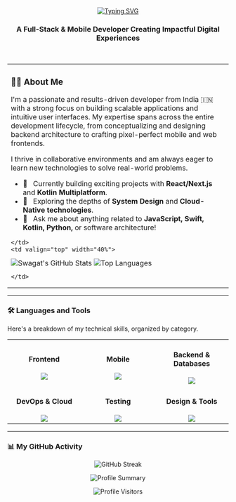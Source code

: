 <div align="center">
  <a href="https://git.io/typing-svg"><img src="https://readme-typing-svg.demolab.com?font=Fira+Code&weight=600&size=28&pause=1000&color=2563EB¢er=true&vCenter=true&width=460&lines=Hey+there%2C+I'm+Swagat+Kumar+Mishra" alt="Typing SVG" /></a>
  <h3 align="center">A Full-Stack & Mobile Developer Creating Impactful Digital Experiences</h3>
</div>

<br>

<!-- Two-Column Layout -->
<table>
  <tr>
    <td valign="top" width="60%">
      
### 👨‍💻 About Me

I'm a passionate and results-driven developer from India 🇮🇳 with a strong focus on building scalable applications and intuitive user interfaces. My expertise spans across the entire development lifecycle, from conceptualizing and designing backend architecture to crafting pixel-perfect mobile and web frontends. 

I thrive in collaborative environments and am always eager to learn new technologies to solve real-world problems.

- 🔭   Currently building exciting projects with **React/Next.js** and **Kotlin Multiplatform**.
- 🌱   Exploring the depths of **System Design** and **Cloud-Native technologies**.
- 💬   Ask me about anything related to **JavaScript, Swift, Kotlin, Python,** or software architecture!
 <!-- Replace with your actual email -->

    </td>
    <td valign="top" width="40%">

<!-- GitHub Stats -->
<img src="https://github-readme-stats.vercel.app/api?username=Swagat-Kumar-Mishra&show_icons=true&theme=blueberry&hide_border=true&count_private=true&include_all_commits=true" alt="Swagat's GitHub Stats" />

<!-- Top Languages -->
<img src="https://github-readme-stats.vercel.app/api/top-langs/?username=Swagat-Kumar-Mishra&layout=compact&theme=blueberry&hide_border=true&langs_count=8" alt="Top Languages" />

    </td>
  </tr>
</table>

---

### 🛠️ Languages and Tools

Here's a breakdown of my technical skills, organized by category.

<table width="100%">
  <tr>
    <td align="center" width="33%">
      <h4>Frontend</h4>
      <a href="https://skillicons.dev"><img src="https://skillicons.dev/icons?i=js,ts,react,nextjs,html,css,tailwind" /></a>
    </td>
    <td align="center" width="33%">
      <h4>Mobile</h4>
      <a href="https://skillicons.dev"><img src="https://skillicons.dev/icons?i=kotlin,swift,androidstudio,xcode,flutter,dart" /></a>
    </td>
    <td align="center" width="33%">
      <h4>Backend & Databases</h4>
      <a href="https://skillicons.dev"><img src="https://skillicons.dev/icons?i=nodejs,express,python,mongodb,mysql,postgres" /></a>
    </td>
  </tr>
  <tr>
    <td align="center" width="33%">
      <h4>DevOps & Cloud</h4>
      <a href="https://skillicons.dev"><img src="https://skillicons.dev/icons?i=docker,aws,gcp,git,githubactions" /></a>
    </td>
    <td align="center" width="33%">
      <h4>Testing</h4>
      <a href="https://skillicons.dev"><img src="https://skillicons.dev/icons?i=jest,testinglibrary" /></a>
    </td>
    <td align="center" width="33%">
      <h4>Design & Tools</h4>
      <a href="https://skillicons.dev"><img src="https://skillicons.dev/icons?i=figma,vscode,postman,idea,github" /></a>
    </td>
  </tr>
</table>

---

### 📊 My GitHub Activity

<p align="center">
  <img src="https://github-readme-streak-stats.vercel.app/?user=Swagat-Kumar-Mishra&theme=blueberry&hide_border=true" alt="GitHub Streak" />
</p>
<p align="center">
  <img src="http://github-profile-summary-cards.vercel.app/api/cards/profile-details?username=Swagat-Kumar-Mishra&theme=blueberry" alt="Profile Summary"/>
</p>

<p align="center">
  <img src="https://komarev.com/ghpvc/?username=Swagat-Kumar-Mishra&label=PROFILE%20VISITORS&color=blue&style=for-the-badge" alt="Profile Visitors"/>
</p>
